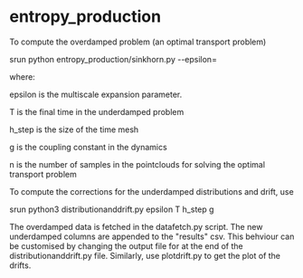 # entropy_production

To compute the overdamped problem (an optimal transport problem)

srun python entropy_production/sinkhorn.py --epsilon=<epsilon>

where:

epsilon is the multiscale expansion parameter. 

T is the final time in the underdamped problem

h_step is the size of the time mesh

g is the coupling constant in the dynamics 

n is the number of samples in the pointclouds for solving the optimal transport problem

To compute the corrections for the underdamped distributions and drift, use

srun python3 distributionanddrift.py epsilon T h_step g

The overdamped data is fetched in the datafetch.py script. The new underdamped columns are appended to the "results" csv. This behviour can be customised by changing the output file for at the end of the distributionanddrift.py file. Similarly, use plotdrift.py to get the plot of the drifts.




